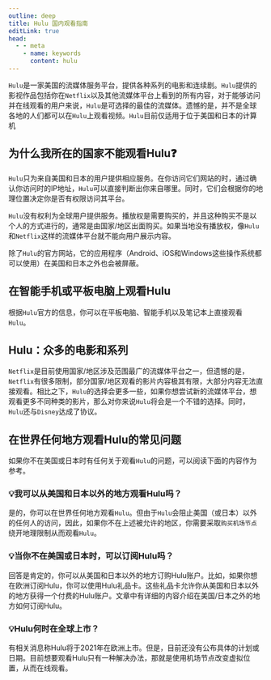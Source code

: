 ```yaml
---
outline: deep
title: Hulu 国内观看指南
editLink: true
head:
  - - meta
    - name: keywords
      content: hulu
---
```

`Hulu`是一家美国的流媒体服务平台，提供各种系列的电影和连续剧。`Hulu`提供的影视作品包括你在`Netflix`以及其他流媒体平台上看到的所有内容，对于能够访问并在线观看的用户来说，`Hulu`是可选择的最佳的流媒体。遗憾的是，并不是全球各地的人们都可以在`Hulu`上观看视频。`Hulu`目前仅适用于位于美国和日本的计算机

## 为什么我所在的国家不能观看Hulu❓

`Hulu`只为来自美国和日本的用户提供相应服务。在你访问它们网站的时，通过确认你访问时的IP地址，`Hulu`可以直接判断出你来自哪里。同时，它们会根据你的地理位置决定你是否有权限访问其平台。

`Hulu`没有权利为全球用户提供服务。播放权是需要购买的，并且这种购买不是以个人的方式进行的，通常是由国家/地区出面购买。如果当地没有播放权，像`Hulu`和`Netflix`这样的流媒体平台就不能向用户展示内容。

除了`Hulu`的官方网站，它的应用程序（Android、iOS和Windows这些操作系统都可以使用）在美国和日本之外也会被屏蔽。

## 在智能手机或平板电脑上观看Hulu

根据`Hulu`官方的信息，你可以在平板电脑、智能手机以及笔记本上直接观看`Hulu`。

## Hulu：众多的电影和系列

`Netflix`是目前使用国家/地区涉及范围最广的流媒体平台之一，但遗憾的是，`Netflix`有很多限制，部分国家/地区观看的影片内容极其有限，大部分内容无法直接观看。相比之下，`Hulu`的选择会更多一些，如果你想尝试新的流媒体平台，想观看更多不同种类的影片，那么对你来说`Hulu`将会是一个不错的选择。同时，`Hulu`还与`Disney`达成了协议。

## 在世界任何地方观看Hulu的常见问题

如果你不在美国或日本时有任何关于观看`Hulu`的问题，可以阅读下面的内容作为参考。

### 💡我可以从美国和日本以外的地方观看Hulu吗？

是的，你可以在世界任何地方观看`Hulu`。但由于`Hulu`会阻止美国（或日本）以外的任何人的访问，因此，如果你不在上述被允许的地区，你需要采取`购买机场节点`绕开地理限制从而观看`Hulu`。

### 💡当你不在美国或日本时，可以订阅Hulu吗？

回答是肯定的，你可以从美国和日本以外的地方订购Hulu账户。比如，如果你想在欧洲订阅Hulu，你可以使用Hulu礼品卡。这些礼品卡允许你从美国和日本以外的地方获得一个付费的Hulu账户。文章中有详细的内容介绍在美国/日本之外的地方如何订阅Hulu。

### 💡Hulu何时在全球上市？

有相关消息称Hulu将于2021年在欧洲上市。但是，目前还没有公布具体的计划或日期。目前想要观看Hulu只有一种解决办法，那就是使用机场节点改变虚拟位置，从而在线观看。